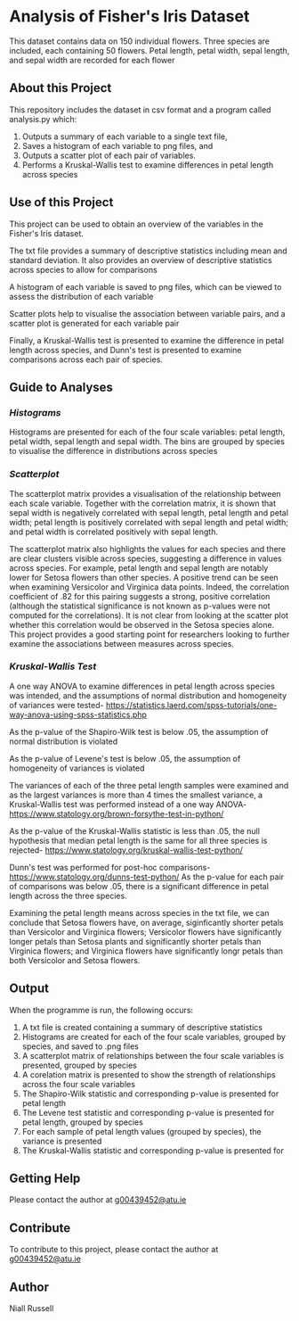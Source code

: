 # Analysis of Fisher's Iris Dataset
This dataset contains data on 150 individual flowers. 
Three species are included, each containing 50 flowers. 
Petal length, petal width, sepal length, and sepal width are recorded for each flower

## About this Project
This repository includes the dataset in csv format and a program called analysis.py which:
1. Outputs a summary of each variable to a single text file, 
2. Saves a histogram of each variable to png files, and 
3. Outputs a scatter plot of each pair of variables. 
4. Performs a Kruskal-Wallis test to examine differences in petal length across species 

## Use of this Project
This project can be used to obtain an overview of the variables in the Fisher's Iris dataset. 

The txt file provides a summary of descriptive statistics including mean and standard deviation. It also provides an overview of descriptive statistics across species to allow for comparisons

A histogram of each variable is saved to png files, which can be viewed to assess the distribution of each variable

Scatter plots help to visualise the association between variable pairs, and a scatter plot is generated for each variable pair

Finally, a Kruskal-Wallis test is presented to examine the difference in petal length across species, and Dunn's test is presented to examine comparisons across each pair of species.

## Guide to Analyses
### *Histograms*
Histograms are presented for each of the four scale variables: petal length, petal width, sepal length and sepal width. The bins are grouped by species to visualise the difference in distributions across species 
### *Scatterplot*

The scatterplot matrix provides a visualisation of the relationship between each scale variable. Together with the correlation matrix, it is shown that sepal width is negatively correlated with sepal length, petal length and petal width; petal length is positively correlated with sepal length and petal width; and petal width is correlated positively with sepal length.

The scatterplot matrix also highlights the values for each species and there are clear clusters visible across species, suggesting a difference in values across species. For example, petal length and sepal length are notably lower for Setosa flowers than other species. A positive trend can be seen when examining Versicolor and Virginica data points. Indeed, the correlation coefficient of .82 for this pairing suggests a strong, positive correlation (although the statistical significance is not known as p-values were not computed for the correlations). It is not clear from looking at the scatter plot whether this correlation would be observed in the Setosa species alone. This project provides a good starting point for researchers looking to further examine the associations between measures across species.

### *Kruskal-Wallis Test*
A one way ANOVA to examine differences in petal length across species was intended, and the assumptions of normal distribution and homogeneity of variances were tested- https://statistics.laerd.com/spss-tutorials/one-way-anova-using-spss-statistics.php

As the p-value of the Shapiro-Wilk test is below .05, the assumption of normal distribution is violated 

As the p-value of Levene's test is below .05, the assumption of homogeneity of variances is violated

The variances of each of the three petal length samples were examined and as the largest variances is more than 4 times the smallest variance, a Kruskal-Wallis test was performed instead of a one way ANOVA- https://www.statology.org/brown-forsythe-test-in-python/

As the p-value of the Kruskal-Wallis statistic is less than .05, the null hypothesis that median petal length is the same for all three species is rejected- https://www.statology.org/kruskal-wallis-test-python/

Dunn's test was performed for post-hoc comparisons- https://www.statology.org/dunns-test-python/
As the p-value for each pair of comparisons was below .05, there is a significant difference in petal length across the three species.

Examining the petal length means across species in the txt file, we can conclude that Setosa flowers have, on average, siginficantly shorter petals than Versicolor and Virginica flowers; Versicolor flowers have significantly longer petals than Setosa plants and significantly shorter petals than Virginica flowers; and Virginica flowers have significantly longr petals than both Versicolor and Setosa flowers.

## Output
When the programme is run, the following occurs:
1. A txt file is created containing a summary of descriptive statistics
2. Histograms are created for each of the four scale variables, grouped by species, and saved to .png files
3. A scatterplot matrix of relationships between the four scale variables is presented, grouped by species
4. A corelation matrix is presented to show the strength of relationships across the four scale variables
5. The Shapiro-Wilk statistic and corresponding p-value is presented for petal length
6. The Levene test statistic and corresponding p-value is presented for petal length, grouped by species
7. For each sample of petal length values (grouped by species), the variance is presented
8. The Kruskal-Wallis statistic and corresponding p-value is presented for 

## Getting Help
Please contact the author at g00439452@atu.ie

## Contribute
To contribute to this project, please contact the author at g00439452@atu.ie

## Author
Niall Russell
